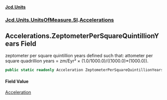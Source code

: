 #### [Jcd.Units](index.md 'index')
### [Jcd.Units.UnitsOfMeasure.SI](Jcd.Units.UnitsOfMeasure.SI.md 'Jcd.Units.UnitsOfMeasure.SI').[Accelerations](Accelerations.md 'Jcd.Units.UnitsOfMeasure.SI.Accelerations')

## Accelerations.ZeptometerPerSquareQuintillionYears Field

zeptometer per square quintillion years defined such that: attometer per square quadrillion years = zm/Eyr² × (1.0/1000.0)/((1000.0)*(1000.0)).

```csharp
public static readonly Acceleration ZeptometerPerSquareQuintillionYears;
```

#### Field Value
[Acceleration](Acceleration.md 'Jcd.Units.UnitTypes.Acceleration')